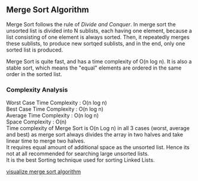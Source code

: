 ## Merge Sort Algorithm
Merge Sort follows the rule of *Divide and Conquer*. In merge sort the unsorted list is divided into N sublists, each having one element, because a list consisting of one element is always sorted. Then, it repeatedly merges these sublists, to produce new sortqed sublists, and in the end, only one sorted list is produced.

Merge Sort is quite fast, and has a time complexity of O(n log n). It is also a stable sort, which means the "equal" elements are ordered in the same order in the sorted list.

### Complexity Analysis
Worst Case Time Complexity : O(n log n)<br>
Best Case Time Complexity : O(n log n)<br>
Average Time Complexity : O(n log n)<br>
Space Complexity : O(n)<br>
Time complexity of Merge Sort is O(n Log n) in all 3 cases (worst, average and best) as merge sort always divides the array in two halves and take linear time to merge two halves.<br>
It requires equal amount of additional space as the unsorted list. Hence its not at all recommended for searching large unsorted lists.<br>
It is the best Sorting technique used for sorting Linked Lists.<br>

[visualize merge sort algorithm](https://www.hackerearth.com/practice/algorithms/sorting/merge-sort/visualize/)
